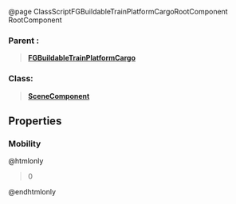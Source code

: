 @page ClassScriptFGBuildableTrainPlatformCargoRootComponent RootComponent
### Parent :
<b><a href="_class_script_f_g_buildable_train_platform_cargo.html"><blockquote>FGBuildableTrainPlatformCargo</blockquote></a></b>
### Class:
<b><a href="_class_script_scene_component.html"><blockquote>SceneComponent</blockquote></a></b>
## Properties
### Mobility
@htmlonly
<blockquote>0</blockquote>
@endhtmlonly

